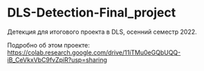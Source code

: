 # DLS-Detection-Final_project
Детекция для итогового проекта в DLS, осенний семестр 2022.

Подробно об этом проекте:
https://colab.research.google.com/drive/11iTMu0eGQbUQQ-iB_CeVkxVbC9fvZpiR?usp=sharing
